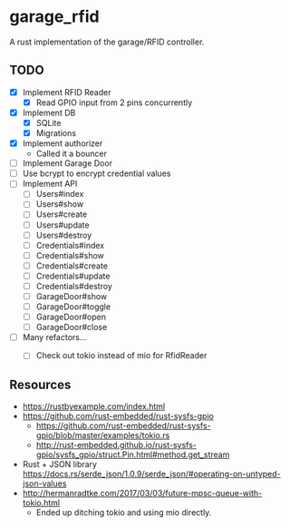 # garage_rfid
A rust implementation of the garage/RFID controller.

## TODO
- [x] Implement RFID Reader
  - [x] Read GPIO input from 2 pins concurrently
- [x] Implement DB
  - [x] SQLite
  - [x] Migrations
- [x] Implement authorizer
  - Called it a bouncer
- [ ] Implement Garage Door
- [ ] Use bcrypt to encrypt credential values
- [ ] Implement API
  - [ ] Users#index
  - [ ] Users#show
  - [ ] Users#create
  - [ ] Users#update
  - [ ] Users#destroy
  - [ ] Credentials#index
  - [ ] Credentials#show
  - [ ] Credentials#create
  - [ ] Credentials#update
  - [ ] Credentials#destroy
  - [ ] GarageDoor#show
  - [ ] GarageDoor#toggle
  - [ ] GarageDoor#open
  - [ ] GarageDoor#close
- [ ] Many refactors...
  - [ ] Check out tokio instead of mio for RfidReader


## Resources
- https://rustbyexample.com/index.html
- https://github.com/rust-embedded/rust-sysfs-gpio
  - https://github.com/rust-embedded/rust-sysfs-gpio/blob/master/examples/tokio.rs
  - http://rust-embedded.github.io/rust-sysfs-gpio/sysfs_gpio/struct.Pin.html#method.get_stream
- Rust + JSON library https://docs.rs/serde_json/1.0.9/serde_json/#operating-on-untyped-json-values
- http://hermanradtke.com/2017/03/03/future-mpsc-queue-with-tokio.html
  - Ended up ditching tokio and using mio directly.
